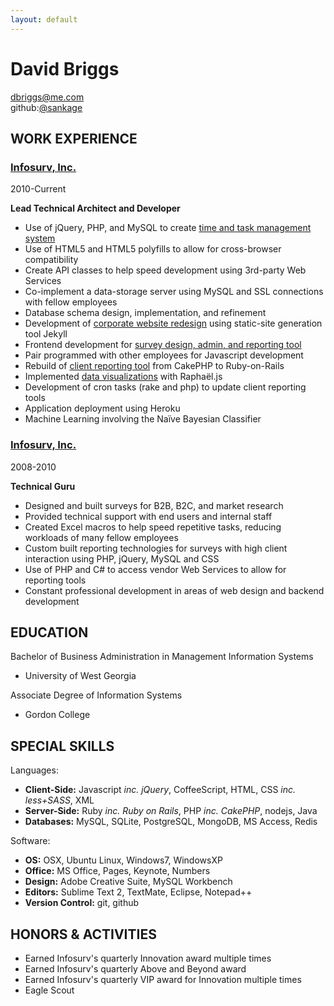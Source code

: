 ```yaml
---
layout: default
---
```


David Briggs
======================================================================
[dbriggs@me.com](mailto:dbriggs@me.com)  
github:[@sankage](https://github.com/sankage)


WORK EXPERIENCE
----------------------------------------------------------------------

### [Infosurv, Inc.](http://www.infosurv.com)
2010-Current

**Lead Technical Architect and Developer**

* Use of jQuery, PHP, and MySQL to create [time and task management system](/timesheets/)
* Use of HTML5 and HTML5 polyfills to allow for cross-browser compatibility
* Create API classes to help speed development using 3rd-party Web Services
* Co-implement a data-storage server using MySQL and SSL connections with fellow employees
* Database schema design, implementation, and refinement
* Development of [corporate website redesign](/website-redesign/) using static-site generation tool Jekyll
* Frontend development for [survey design, admin, and reporting tool](/survey-and-reporting-tool/)
* Pair programmed with other employees for Javascript development
* Rebuild of [client reporting tool](/smile_brands_portal/) from CakePHP to Ruby-on-Rails
* Implemented [data visualizations](/charts-and-graphs/) with Raphaël.js
* Development of cron tasks (rake and php) to update client reporting tools
* Application deployment using Heroku
* Machine Learning involving the Naïve Bayesian Classifier

### [Infosurv, Inc.](http://www.infosurv.com)
2008-2010

**Technical Guru**

* Designed and built surveys for B2B, B2C, and market research
* Provided technical support with end users and internal staff
* Created Excel macros to help speed repetitive tasks, reducing workloads of many fellow employees
* Custom built reporting technologies for surveys with high client interaction using PHP, jQuery, MySQL and CSS
* Use of PHP and C# to access vendor Web Services to allow for reporting tools
* Constant professional development in areas of web design and backend development


EDUCATION
----------------------------------------------------------------------

Bachelor of Business Administration in Management Information Systems  
- University of West Georgia

Associate Degree of Information Systems  
- Gordon College


SPECIAL SKILLS
----------------------------------------------------------------------

Languages:

* **Client-Side:** Javascript _inc. jQuery_, CoffeeScript, HTML, CSS _inc. less+SASS_, XML
* **Server-Side:** Ruby _inc. Ruby on Rails_, PHP _inc. CakePHP_, nodejs, Java
* **Databases:** MySQL, SQLite, PostgreSQL, MongoDB, MS Access, Redis

Software:

* **OS:** OSX, Ubuntu Linux, Windows7, WindowsXP
* **Office:** MS Office, Pages, Keynote, Numbers
* **Design:** Adobe Creative Suite, MySQL Workbench
* **Editors:** Sublime Text 2, TextMate, Eclipse, Notepad++
* **Version Control:** git, github


HONORS & ACTIVITIES
----------------------------------------------------------------------

* Earned Infosurv's quarterly Innovation award multiple times
* Earned Infosurv's quarterly Above and Beyond award
* Earned Infosurv's quarterly VIP award for Innovation multiple times
* Eagle Scout